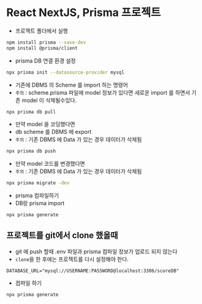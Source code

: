 # React NextJS, Prisma 프로젝트

- 프로젝트 폴더에서 실행

```bash
npm install prisma --save-dev
npm install @prisma/client
```

- prisma DB 연결 환경 설정

```bash
npx prisma init --datasource-provider mysql
```

- 기존에 DBMS 의 Scheme 를 import 하는 명령어
- `주의` : scheme.prisma 파일에 model 정보가 있다면 새로운 import 를 하면서 기존 model 이 삭제될수있다.

```bash
npx prisma db pull
```

- 만약 model 을 코딩했다면
- db scheme 를 DBMS 에 export
- `주의` : 기존 DBMS 에 Data 가 있는 경우 데이터가 삭제됨

```bash
npx prisma db push
```

- 만약 model 코드를 변경했다면
- `주의` : 기존 DBMS 에 Data 가 있는 경우 데이터가 삭제됨

```bash
npx prisma migrate -dev
```

- prisma 컴파일하기
- DB랑 prisma import

```bash
npx prisma generate
```

## 프로젝트를 git에서 clone 했을때

- git 에 push 할때 .env 파일과 prisma 컴파일 정보가 업로드 되지 않는다
- `clone`을 한 후에는 프로젝트를 다시 설정해야 한다.

```.env
DATABASE_URL="mysql://USERNAME:PASSWORD@localhost:3306/scoreDB"
```

- 컴파일 하기

```bash
npx prisma generate
```
